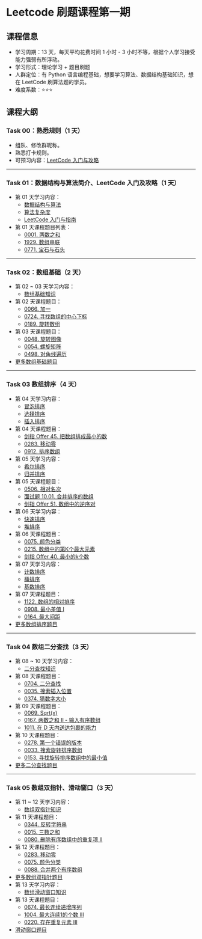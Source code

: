 # Leetcode 刷题课程第一期

## 课程信息

- 学习周期：13 天，每天平均花费时间 1 小时 - 3 小时不等，根据个人学习接受能力强弱有所浮动。
- 学习形式：理论学习 + 题目刷题
- 人群定位：有 Python 语言编程基础，想要学习算法、数据结构基础知识，想在 LeetCode 刷算法题的学员。
- 难度系数：⭐⭐⭐

## 课程大纲

### Task 00：熟悉规则（1 天）

- 组队、修改群昵称。
- 熟悉打卡规则。
- 可预习内容：[LeetCode 入门与攻略](https://algo.itcharge.cn/00.%E5%BA%8F%E8%A8%80/03.LeetCode-%E5%85%A5%E9%97%A8%E4%B8%8E%E6%8C%87%E5%8D%97/)

---

### Task 01：数据结构与算法简介、LeetCode 入门及攻略（1 天）

- 第 01 天学习内容：
  - [数据结构与算法](https://algo.itcharge.cn/00.Introduction/01.Data-Structures-Algorithms/)
  - [算法复杂度](https://algo.itcharge.cn/00.Introduction/02.Algorithm-Complexity/)
  - [LeetCode 入门与指南](https://algo.itcharge.cn/00.Introduction/03.LeetCode-Guide/)
- 第 01 天课程题目列表：
  - [0001. 两数之和](https://leetcode.cn/problems/two-sum/)
  - [1929. 数组串联](https://leetcode.cn/problems/concatenation-of-array/)
  - [0771. 宝石与石头](https://leetcode.cn/problems/jewels-and-stones/)

---

### Task 02：数组基础（2 天）

- 第 02 ~ 03 天学习内容：
  - [数组基础知识](https://algo.itcharge.cn/01.Array/01.Array-Basic/01.Array-Basic/)
- 第 02 天课程题目：
  - [0066. 加一](https://leetcode.cn/problems/plus-one/)
  - [0724. 寻找数组的中心下标](https://leetcode.cn/problems/find-pivot-index/)
  - [0189. 旋转数组](https://leetcode.cn/problems/rotate-array/)
- 第 03 天课程题目：
  - [0048. 旋转图像](https://leetcode.cn/problems/rotate-image/)
  - [0054. 螺旋矩阵](https://leetcode.cn/problems/spiral-matrix/)
  - [0498. 对角线遍历](https://leetcode.cn/problems/diagonal-traverse/)
- [更多数组基础题目](https://algo.itcharge.cn/01.Array/01.Array-Basic/02.Array-Basic-List/)

---

### Task 03 数组排序（4 天）

- 第 04 天学习内容：
  - [冒泡排序](https://algo.itcharge.cn/01.Array/02.Array-Sort/01.Array-Bubble-Sort/)
  - [选择排序](https://algo.itcharge.cn/01.Array/02.Array-Sort/02.Array-Selection-Sort/)
  - [插入排序](https://algo.itcharge.cn/01.Array/02.Array-Sort/03.Array-Insertion-Sort/)
- 第 04 天课程题目：
  - [剑指 Offer 45. 把数组排成最小的数](https://leetcode.cn/problems/ba-shu-zu-pai-cheng-zui-xiao-de-shu-lcof/)
  - [0283. 移动零](https://leetcode.cn/problems/move-zeroes/)
  - [0912. 排序数组](https://leetcode.cn/problems/sort-an-array/)
- 第 05 天学习内容：
  - [希尔排序](https://algo.itcharge.cn/01.Array/02.Array-Sort/04.Array-Shell-Sort/)
  - [归并排序](https://algo.itcharge.cn/01.Array/02.Array-Sort/05.Array-Merge-Sort/)
- 第 05 天课程题目：
  - [0506. 相对名次](https://leetcode.cn/problems/relative-ranks/)
  - [面试题 10.01. 合并排序的数组](https://leetcode.cn/problems/sorted-merge-lcci/)
  - [剑指 Offer 51. 数组中的逆序对](https://leetcode.cn/problems/shu-zu-zhong-de-ni-xu-dui-lcof/)
- 第 06 天学习内容：
  - [快速排序](https://algo.itcharge.cn/01.Array/02.Array-Sort/06.Array-Quick-Sort/)
  - [堆排序](https://algo.itcharge.cn/01.Array/02.Array-Sort/07.Array-Heap-Sort/)
- 第 06 天课程题目：
  - [0075. 颜色分类](https://leetcode.cn/problems/sort-colors/)
  - [0215. 数组中的第K个最大元素](https://leetcode.cn/problems/kth-largest-element-in-an-array/)
  - [剑指 Offer 40. 最小的k个数](https://leetcode.cn/problems/zui-xiao-de-kge-shu-lcof/)
- 第 07 天学习内容：
  - [计数排序](https://algo.itcharge.cn/01.Array/02.Array-Sort/08.Array-Counting-Sort/)
  - [桶排序](https://algo.itcharge.cn/01.Array/02.Array-Sort/09.Array-Bucket-Sort/)
  - [基数排序](https://algo.itcharge.cn/01.Array/02.Array-Sort/10.Array-Radix-Sort/)
- 第 07 天课程题目：
  - [1122. 数组的相对排序](https://leetcode.cn/problems/relative-sort-array/)
  - [0908. 最小差值 I](https://leetcode.cn/problems/smallest-range-i/)
  - [0164. 最大间距](https://leetcode.cn/problems/maximum-gap/)
- [更多数组排序题目](https://algo.itcharge.cn/01.Array/02.Array-Sort/11.Array-Sort-List/)

---

### Task 04 数组二分查找（3 天）

- 第 08 ~ 10 天学习内容：
  - [二分查找知识](https://algo.itcharge.cn/01.Array/03.Array-Binary-Search/01.Array-Binary-Search/)
- 第 08 天课程题目：
  - [0704. 二分查找](https://leetcode.cn/problems/binary-search/)
  - [0035. 搜索插入位置](https://leetcode.cn/problems/search-insert-position/)
  - [0374. 猜数字大小](https://leetcode.cn/problems/guess-number-higher-or-lower/)
- 第 09 天课程题目：
  - [0069. Sqrt(x)](https://leetcode.cn/problems/sqrtx/)
  - [0167. 两数之和 II - 输入有序数组](https://leetcode.cn/problems/two-sum-ii-input-array-is-sorted/)
  - [1011. 在 D 天内送达包裹的能力](https://leetcode.cn/problems/capacity-to-ship-packages-within-d-days/)
- 第 10 天课程题目：
  - [0278. 第一个错误的版本](https://leetcode.cn/problems/first-bad-version/)
  - [0033. 搜索旋转排序数组](https://leetcode.cn/problems/search-in-rotated-sorted-array/)
  - [0153. 寻找旋转排序数组中的最小值](https://leetcode.cn/problems/find-minimum-in-rotated-sorted-array/)
- [更多二分查找题目](https://algo.itcharge.cn/01.Array/03.Array-Binary-Search/02.Array-Binary-Search-List/)

---

### Task 05 数组双指针、滑动窗口（3 天）

- 第 11 ~ 12 天学习内容：
  - [数组双指针知识](https://algo.itcharge.cn/01.Array/04.Array-Two-Pointers/01.Array-Two-Pointers/)
- 第 11 天课程题目：
  - [0344. 反转字符串](https://leetcode.cn/problems/reverse-string/)
  - [0015. 三数之和](https://leetcode.cn/problems/3sum/)
  - [0080. 删除有序数组中的重复项 II](https://leetcode.cn/problems/remove-duplicates-from-sorted-array-ii/)
- 第 12 天课程题目：
  - [0283. 移动零](https://leetcode.cn/problems/move-zeroes/)
  - [0075. 颜色分类](https://leetcode.cn/problems/sort-colors/)
  - [0088. 合并两个有序数组](https://leetcode.cn/problems/merge-sorted-array/)
- [更多数组双指针题目](https://algo.itcharge.cn/01.Array/04.Array-Two-Pointers/02.Array-Two-Pointers-List/)
- 第 13 天学习内容：
  - [数组滑动窗口知识](https://algo.itcharge.cn/01.Array/05.Array-Sliding-Window/01.Array-Sliding-Window/)
- 第 13 天课程题目：
  - [0674. 最长连续递增序列](https://leetcode.cn/problems/longest-continuous-increasing-subsequence/)
  - [1004. 最大连续1的个数 III](https://leetcode.cn/problems/max-consecutive-ones-iii/)
  - [0220. 存在重复元素 III](https://leetcode.cn/problems/contains-duplicate-iii/)
- [滑动窗口题目](https://algo.itcharge.cn/01.Array/05.Array-Sliding-Window/02.Array-Sliding-Window-List/)
